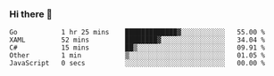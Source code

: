 ### Hi there 👋

<!--
**KLXLjun/KLXLjun** is a ✨ _special_ ✨ repository because its `README.md` (this file) appears on your GitHub profile.

Here are some ideas to get you started:

- 🔭 I’m currently working on ...
- 🌱 I’m currently learning ...
- 👯 I’m looking to collaborate on ...
- 🤔 I’m looking for help with ...
- 💬 Ask me about ...
- 📫 How to reach me: ...
- 😄 Pronouns: ...
- ⚡ Fun fact: ...
-->

<!--START_SECTION:waka-->
```text
Go           1 hr 25 mins    █████████████▓░░░░░░░░░░░   55.00 % 
XAML         52 mins         ████████▓░░░░░░░░░░░░░░░░   34.04 % 
C#           15 mins         ██▒░░░░░░░░░░░░░░░░░░░░░░   09.91 % 
Other        1 min           ▒░░░░░░░░░░░░░░░░░░░░░░░░   01.05 % 
JavaScript   0 secs          ░░░░░░░░░░░░░░░░░░░░░░░░░   00.00 % 
```
<!--END_SECTION:waka-->
